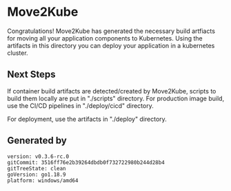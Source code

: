 # Move2Kube

Congratulations! Move2Kube has generated the necessary build artfiacts for moving all your application components to Kubernetes. Using the artifacts in this directory you can deploy your application in a kubernetes cluster.

## Next Steps

If container build artifacts are detected/created by Move2Kube, scripts to build them locally are put in "./scripts" directory. For production image build, use the CI/CD pipelines in "./deploy/cicd" directory.

For deployment, use the artifacts in "./deploy" directory.

## Generated by

```
version: v0.3.6-rc.0
gitCommit: 3516ff76e2b39264dbdb0f732722980b244d28b4
gitTreeState: clean
goVersion: go1.18.9
platform: windows/amd64
```
